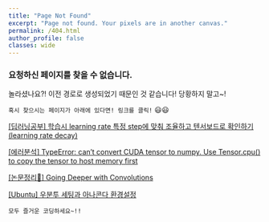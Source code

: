 ```yaml
---
title: "Page Not Found"
excerpt: "Page not found. Your pixels are in another canvas."
permalink: /404.html
author_profile: false
classes: wide
---
```


### 요청하신 페이지를 찾을 수 없습니다.


놀라셨나요?! 이전 경로로 생성되었기 때문인 것 같습니다! 당황하지 말고~!

`혹시 찾으시는 페이지가 아래에 있다면! 링크를 클릭!` 😃😃

[[딥러닝공부] 학습시 learning rate 특정 step에 맞춰 조율하고 텐서보드로 확인하기(learning rate decay)](https://chaelin0722.github.io/etc/step_decay/)


[[에러분석] TypeError: can’t convert CUDA tensor to numpy. Use Tensor.cpu() to copy the tensor to host memory first](https://chaelin0722.github.io/etc/numpy_gpu_error/)


[[논문정리📃] Going Deeper with Convolutions](https://chaelin0722.github.io/paperreview/googlenet/)


[[Ubuntu] 우분투 세팅과 아나콘다 환경설정](https://chaelin0722.github.io/etc/server_setting_success/)

`모두 즐거운 코딩하세요~!!`
